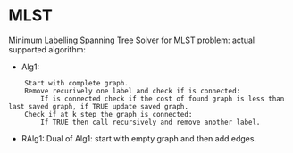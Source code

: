 # MLST
Minimum Labelling Spanning Tree
Solver for MLST problem: actual supported algorithm:
* Alg1:
```
    Start with complete graph.
    Remove recurively one label and check if is connected:
        If is connected check if the cost of found graph is less than last saved graph, if TRUE update saved graph.
    Check if at k step the graph is connected:
        If TRUE then call recursively and remove another label.
```
* RAlg1:
    Dual of Alg1: start with empty graph and then add edges.
